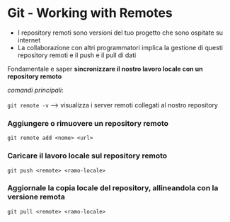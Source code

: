 # Git - Working with Remotes
* I repository remoti sono versioni del tuo progetto che sono ospitate su internet
* La collaborazione con altri programmatori implica la gestione di questi repository remoti e il push e il pull di dati

Fondamentale e saper **sincronizzare il nostro lavoro locale con un repository remoto**

*comandi principali*:  <br/> <br/>
` git remote -v ` --> visualizza i server remoti collegati al nostro repository

### Aggiungere o rimuovere un repository remoto
` git remote add <nome> <url> `

### Caricare il lavoro locale sul repository remoto
` git push <remote> <ramo-locale> `

### Aggiornale la copia locale del repository, allineandola con la versione remota
` git pull <remote> <ramo-locale> `

